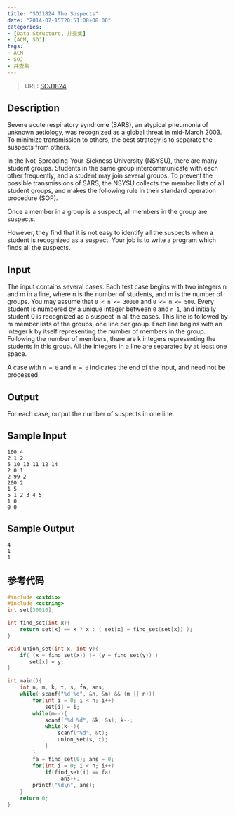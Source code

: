 ```yaml
---
title: "SOJ1824 The Suspects"
date: "2014-07-15T20:51:08+08:00"
categories:
- [Data Structure, 并查集]
- [ACM, SOJ]
tags:
- ACM
- SOJ
- 并查集
---
```


> URL: [SOJ1824](http://cstest.scu.edu.cn/soj/problem.action?id=1824)

## Description

Severe acute respiratory syndrome (SARS), an atypical pneumonia of unknown aetiology, was recognized as a global threat in mid-March 2003. To minimize transmission to others, the best strategy is to separate the suspects from others.

In the Not-Spreading-Your-Sickness University (NSYSU), there are many student groups. Students in the same group intercommunicate with each other frequently, and a student may join several groups. To prevent the possible transmissions of SARS, the NSYSU collects the member lists of all student groups, and makes the following rule in their standard operation procedure (SOP).

Once a member in a group is a suspect, all members in the group are suspects.

However, they find that it is not easy to identify all the suspects when a student is recognized as a suspect. Your job is to write a program which finds all the suspects.
<!-- more -->

## Input

The input contains several cases. Each test case begins with two integers n and m in a line, where n is the number of students, and m is the number of groups. You may assume that `0 < n <= 30000` and `0 <= m <= 500`. Every student is numbered by a unique integer between `0` and `n-1`, and initially student 0 is recognized as a suspect in all the cases. This line is followed by m member lists of the groups, one line per group. Each line begins with an integer k by itself representing the number of members in the group. Following the number of members, there are k integers representing the students in this group. All the integers in a line are separated by at least one space.

A case with `n = 0` and `m = 0` indicates the end of the input, and need not be processed.

## Output

For each case, output the number of suspects in one line.

## Sample Input

```
100 4
2 1 2
5 10 13 11 12 14
2 0 1
2 99 2
200 2
1 5
5 1 2 3 4 5
1 0
0 0
```


## Sample Output

```
4
1
1
```

## 参考代码

```cpp
#include <cstdio>
#include <cstring>
int set[30010];

int find_set(int x){
    return set[x] == x ? x : ( set[x] = find_set(set[x]) );
}

void union_set(int x, int y){
    if( (x = find_set(x)) != (y = find_set(y)) )
       set[x] = y;
}

int main(){
    int n, m, k, t, s, fa, ans;
    while(~scanf("%d %d", &n, &m) && (m || n)){
        for(int i = 0; i < n; i++)
            set[i] = i;
        while(m--){
            scanf("%d %d", &k, &s); k--;
            while(k--){
                scanf("%d", &t);
                union_set(s, t);
            }
        }
        fa = find_set(0); ans = 0;
        for(int i = 0; i < n; i++)
            if(find_set(i) == fa)
                 ans++;
        printf("%d\n", ans);
    }
    return 0;
}
```
